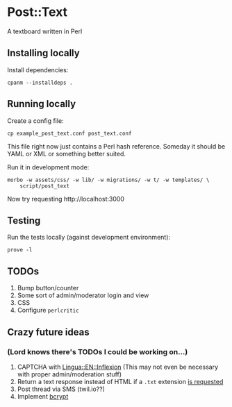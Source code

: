 # Post::Text

A textboard written in Perl

## Installing locally

Install dependencies:

    cpanm --installdeps .

## Running locally

Create a config file:

    cp example_post_text.conf post_text.conf

This file right now just contains a Perl hash reference. Someday it
should be YAML or XML or something better suited.

Run it in development mode:

    morbo -w assets/css/ -w lib/ -w migrations/ -w t/ -w templates/ \
        script/post_text

Now try requesting http://localhost:3000

## Testing

Run the tests locally (against development environment):

    prove -l

## TODOs

1. Bump button/counter
1. Some sort of admin/moderator login and view
1. CSS
1. Configure `perlcritic`

## Crazy future ideas

### (Lord knows there's TODOs I could be working on...)

1. CAPTCHA with
   [Lingua::EN::Inflexion](https://metacpan.org/pod/Lingua::EN::Inflexion#cardinal()-and-cardinal($threshold))
   (This may not even be necessary with proper admin/moderation stuff)
1. Return a text response instead of HTML if a `.txt` extension [is
   requested](https://docs.mojolicious.org/Mojolicious/Plugin/DefaultHelpers#respond_to)
1. Post thread via SMS (twil.io??)
1. Implement
   [bcrypt](https://metacpan.org/pod/Mojolicious::Plugin::BcryptSecure)
